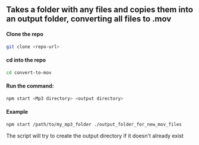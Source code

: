## Takes a folder with any files and copies them into an output folder, converting all files to .mov

#### Clone the repo

```bash
git clone <repo-url>
```

#### cd into the repo

```bash
cd convert-to-mov
```

#### Run the command:

```bash
npm start <Mp3 directory> <output directory>
```

#### Example

```bash
npm start /path/to/my_mp3_folder ./output_folder_for_new_mov_files
```

The script will try to create the output directory if it doesn't already exist
